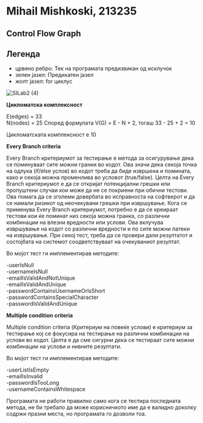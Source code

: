 # Mihail Mishkoski, 213235

## Control Flow Graph

## Легенда
- црвено ребро:  Тек на програмата предизвикан од исклучок
- зелен јазел:  Предикатен јазел
- жолт јазел:  for циклус

![SILab2 (4)](https://github.com/mihailmishkoski/SI_2023_lab2_213235/assets/104661985/16d0bbdb-ed7f-4d3f-a872-9c49373a8f5c)


**Цикломатска комплексност**

E(edges) = 33  
N(nodes) = 25
Според формулата V(G) = E - N + 2, тогаш 33 - 25 + 2 = 10

Цикломатската комплексност е 10

**Every Branch criteria**  

Every Branch критериумот за тестирање е метода за осигурување дека се поминуваат сите можни гранки во кодот. Ова значи дека секоја точка на одлука (if/else услов) во кодот треба да биде извршена и помината, како и секоја можна променлива во условот (true/false).
Целта на Every Branch критериумот е да се откријат потенцијални грешки или пропуштени случаи кои може да не се покриени при обични тестови. Ова помага да се зголеми довербата во исправноста на софтверот и да се намали ризикот од неочекувани грешки при извршување.
Кога се применува Every Branch критериумот, потребно е да се креираат тестови кои ќе поминат низ секоја можна гранка, со различни комбинации на влезни вредности или услови. Ова вклучува извршување на кодот со различни вредности и по сите можни патеки на извршување. При секој тест, треба да се провери дали резултатот и состојбата на системот соодветствуваат на очекуваниот резултат.  

Во мојот тест ги имплементирав методите:  

-userIsNull  
-usernameIsNull  
-emailIsValidAndNotUnique  
-emailIsValidAndUnique  
-passwordContainsUsernameOrIsShort  
-passwordContainsSpecialCharacter  
-passwordIsValidAndUnique


**Multiple condition criteria**    
  
Multiple condition criteria (Критериум на повеќе услови) е критериум за тестирање кој се фокусира на тестирање на различни комбинации на услови во кодот. Целта е да сме сигурни дека се тестираат сите можни комбинации на услови и нивните резултати.

Во мојот тест ги имплементирав методите:

-userListIsEmpty  
-emailIsInvalid  
-passwordIsTooLong  
-usernameContainsWhitespace  

Програмата не работи правилно само кога се тестира последната метода, не би требало да може корисничкото име да е валидно доколку содржи празни места, но програмата го дозволи тоа.
